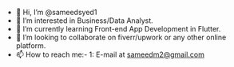 - 👋 Hi, I’m @sameedsyed1
- 👀 I’m interested in Business/Data Analyst.
- 🌱 I’m currently learning Front-end App Development in Flutter.
- 💞️ I’m looking to collaborate on fiverr/upwork or any other online platform.
- 📫 How to reach me:- 1: E-mail at sameedm2@gmail.com

<!---
sameedsyed1/sameedsyed1 is a ✨ special ✨ repository because its `README.md` (this file) appears on your GitHub profile.
You can click the Preview link to take a look at your changes.
--->
